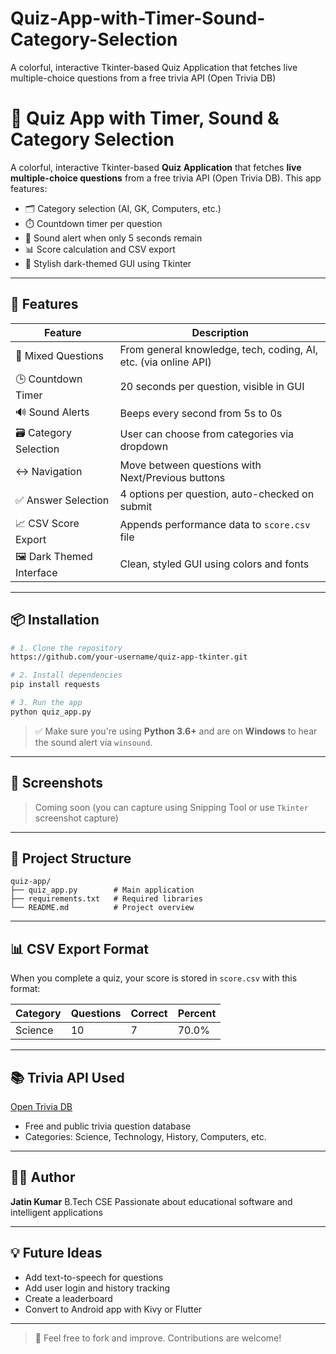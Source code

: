 # Quiz-App-with-Timer-Sound-Category-Selection
A colorful, interactive Tkinter-based Quiz Application that fetches live multiple-choice questions from a free trivia API (Open Trivia DB)

# 🧠 Quiz App with Timer, Sound & Category Selection

A colorful, interactive Tkinter-based **Quiz Application** that fetches **live multiple-choice questions** from a free trivia API (Open Trivia DB). This app features:

* 🗂️ Category selection (AI, GK, Computers, etc.)
* ⏱️ Countdown timer per question
* 🔔 Sound alert when only 5 seconds remain
* 📊 Score calculation and CSV export
* 🎨 Stylish dark-themed GUI using Tkinter

---

## 🚀 Features

| Feature                   | Description                                                     |
| ------------------------- | --------------------------------------------------------------- |
| 🧠 Mixed Questions        | From general knowledge, tech, coding, AI, etc. (via online API) |
| 🕒 Countdown Timer        | 20 seconds per question, visible in GUI                         |
| 🔊 Sound Alerts           | Beeps every second from 5s to 0s                                |
| 🗃️ Category Selection    | User can choose from categories via dropdown                    |
| ↔️ Navigation             | Move between questions with Next/Previous buttons               |
| ✅ Answer Selection        | 4 options per question, auto-checked on submit                  |
| 📈 CSV Score Export       | Appends performance data to `score.csv` file                    |
| 🖼️ Dark Themed Interface | Clean, styled GUI using colors and fonts                        |

---

## 📦 Installation

```bash
# 1. Clone the repository
https://github.com/your-username/quiz-app-tkinter.git

# 2. Install dependencies
pip install requests

# 3. Run the app
python quiz_app.py
```

> ✅ Make sure you're using **Python 3.6+** and are on **Windows** to hear the sound alert via `winsound`.

---

## 📸 Screenshots

> Coming soon (you can capture using Snipping Tool or use `Tkinter` screenshot capture)

---

## 🧱 Project Structure

```
quiz-app/
├── quiz_app.py        # Main application
├── requirements.txt   # Required libraries
└── README.md          # Project overview
```

---

## 📊 CSV Export Format

When you complete a quiz, your score is stored in `score.csv` with this format:

| Category | Questions | Correct | Percent |
| -------- | --------- | ------- | ------- |
| Science  | 10        | 7       | 70.0%   |

---

## 📚 Trivia API Used

[Open Trivia DB](https://opentdb.com/api_config.php)

* Free and public trivia question database
* Categories: Science, Technology, History, Computers, etc.

---

## 🙋‍♂️ Author

**Jatin Kumar**
B.Tech CSE
Passionate about educational software and intelligent applications

---

## 💡 Future Ideas

* Add text-to-speech for questions
* Add user login and history tracking
* Create a leaderboard
* Convert to Android app with Kivy or Flutter

---

> 🔗 Feel free to fork and improve. Contributions are welcome!
